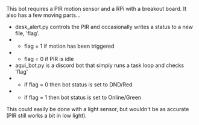 This bot requires a PIR motion sensor and a RPi with a breakout board. It also has a few moving parts... 
- desk_alert.py controls the PIR and occasionally writes a status to a new file, 'flag'.
- - flag = 1 if motion has been triggered 
- - flag = 0 if PIR is idle
- aqui_bot.py is a discord bot that simply runs a task loop and checks 'flag'
- - if flag = 0 then bot status is set to DND/Red
- - if flag = 1 then bot status is set to Online/Green


This could easily be done with a light sensor, but wouldn't be as accurate (PIR still works a bit in low light).
